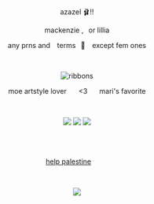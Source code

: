    <p align="center">
   azazel ​🩰!! 
 </p>
  <p align="center">
 mackenzie  ,⠀or lillia
   </p>

<p align="center">
any prns  and ⠀terms⠀​🎀​​⠀ except fem ones
 </p>

  ⠀⠀⠀ ⠀⠀ ⠀  ⠀⠀⠀ ⠀⠀ ⠀ ⠀⠀⠀      <p align="center">
  ![ribbons](https://komarev.com/ghpvc/?username=cupidtear&color=f59aab&style=bold&label=ribbons+found)
</p>

<p align="center">
   moe artstyle lover  ⠀⠀​<3   ⠀⠀​mari's favorite
</p>
 
 ⠀⠀⠀<p align="center">
![](https://64.media.tumblr.com/78c47276a4b673b9f921e6bb2e0a1739/5290f32f834534a6-d6/s100x200/1c2c28ccdccc9901c863571096f7e5ce882133c8.pnj) ![](https://64.media.tumblr.com/ea15b662cac2e824a3cf10b2c684c9c9/tumblr_pcq59nm7l61xbgu08o9_r1_100.png) ![](https://64.media.tumblr.com/2ab10b83c6c55bac0161e4852ee7aacb/5290f32f834534a6-80/s100x200/83f28f6c7c71090bdfdba9d99557670706e076ff.pnj)
</p> 

 ⠀⠀⠀<p align="center">  
[help palestine](https://arab.org/click-to-help/palestine/) ⠀⠀⠀ []()
</p>

⠀⠀⠀<p align="center">
![](https://i.pinimg.com/736x/46/93/49/4693491556ec136c9e6857d6dc501d04.jpg)
<p/> 
 

